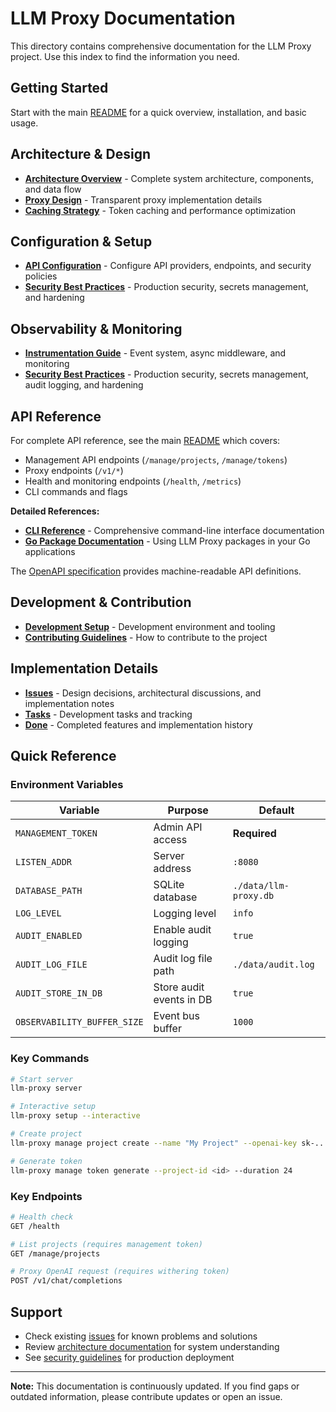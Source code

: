 # LLM Proxy Documentation

This directory contains comprehensive documentation for the LLM Proxy project. Use this index to find the information you need.

## Getting Started

Start with the main [README](../README.md) for a quick overview, installation, and basic usage.

## Architecture & Design

- **[Architecture Overview](architecture.md)** - Complete system architecture, components, and data flow
- **[Proxy Design](proxy-design.md)** - Transparent proxy implementation details
- **[Caching Strategy](caching-strategy.md)** - Token caching and performance optimization

## Configuration & Setup

- **[API Configuration](api-configuration.md)** - Configure API providers, endpoints, and security policies
- **[Security Best Practices](security.md)** - Production security, secrets management, and hardening

## Observability & Monitoring

- **[Instrumentation Guide](instrumentation.md)** - Event system, async middleware, and monitoring
- **[Security Best Practices](security.md)** - Production security, secrets management, audit logging, and hardening

## API Reference

For complete API reference, see the main [README](../README.md) which covers:
- Management API endpoints (`/manage/projects`, `/manage/tokens`)
- Proxy endpoints (`/v1/*`)
- Health and monitoring endpoints (`/health`, `/metrics`)
- CLI commands and flags

**Detailed References:**
- **[CLI Reference](cli-reference.md)** - Comprehensive command-line interface documentation
- **[Go Package Documentation](go-packages.md)** - Using LLM Proxy packages in your Go applications

The [OpenAPI specification](../api/openapi.yaml) provides machine-readable API definitions.

## Development & Contribution

- **[Development Setup](copilot-agent-setup.md)** - Development environment and tooling
- **[Contributing Guidelines](../CONTRIBUTING.md)** - How to contribute to the project

## Implementation Details

- **[Issues](issues/)** - Design decisions, architectural discussions, and implementation notes
- **[Tasks](tasks/)** - Development tasks and tracking
- **[Done](done/)** - Completed features and implementation history

## Quick Reference

### Environment Variables

| Variable | Purpose | Default |
|----------|---------|---------|
| `MANAGEMENT_TOKEN` | Admin API access | **Required** |
| `LISTEN_ADDR` | Server address | `:8080` |
| `DATABASE_PATH` | SQLite database | `./data/llm-proxy.db` |
| `LOG_LEVEL` | Logging level | `info` |
| `AUDIT_ENABLED` | Enable audit logging | `true` |
| `AUDIT_LOG_FILE` | Audit log file path | `./data/audit.log` |
| `AUDIT_STORE_IN_DB` | Store audit events in DB | `true` |
| `OBSERVABILITY_BUFFER_SIZE` | Event bus buffer | `1000` |

### Key Commands

```bash
# Start server
llm-proxy server

# Interactive setup
llm-proxy setup --interactive

# Create project
llm-proxy manage project create --name "My Project" --openai-key sk-...

# Generate token
llm-proxy manage token generate --project-id <id> --duration 24
```

### Key Endpoints

```bash
# Health check
GET /health

# List projects (requires management token)
GET /manage/projects

# Proxy OpenAI request (requires withering token)
POST /v1/chat/completions
```

## Support

- Check existing [issues](../PLAN.md) for known problems and solutions
- Review [architecture documentation](architecture.md) for system understanding
- See [security guidelines](security.md) for production deployment

---

**Note:** This documentation is continuously updated. If you find gaps or outdated information, please contribute updates or open an issue.